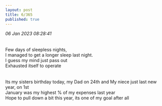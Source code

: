 ```yaml
---
layout: post
title: 6/365
published: true
---
```

_06 Jan 2023 08:28:41_
<br>
<br>
<br>
Few days of sleepless nights,
<br>
I managed to get a longer sleep last night.
<br>
I guess my mind just pass out
<br>
Exhausted itself to operate
<br>
<br>
<br>
Its my sisters birthday today, my Dad on 24th and My niece just last new year, on 1st 
<br>
January was my highest % of my expenses last year
<br>
Hope to pull down a bit this year, its one of my goal after all




